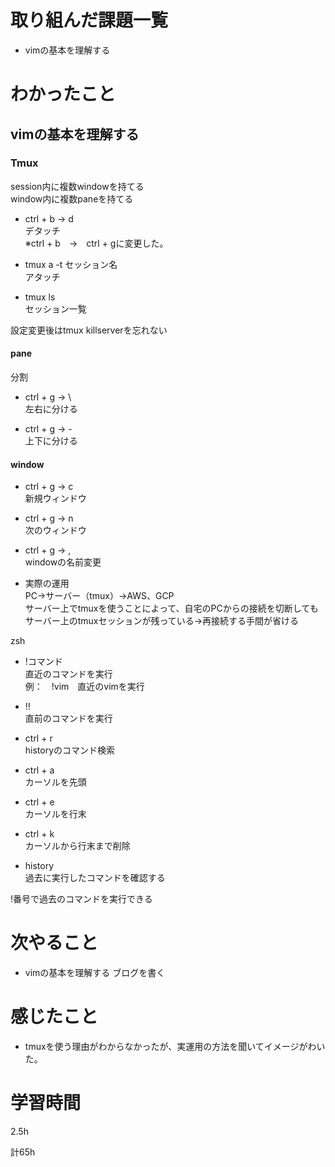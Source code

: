 
# 取り組んだ課題一覧
* vimの基本を理解する

# わかったこと
## vimの基本を理解する
### Tmux
session内に複数windowを持てる  
window内に複数paneを持てる  
* ctrl + b → d  
デタッチ  
※ctrl + b　→　ctrl + gに変更した。  

* tmux a -t セッション名  
アタッチ  

* tmux ls  
セッション一覧  

設定変更後はtmux killserverを忘れない  
#### pane  
分割  

* ctrl + g → \  
左右に分ける  

* ctrl + g → -  
上下に分ける  

#### window  
* ctrl + g → c  
新規ウィンドウ  
* ctrl + g → n  
次のウィンドウ  

* ctrl + g → ,  
windowの名前変更  

* 実際の運用  
PC→サーバー（tmux）→AWS、GCP  
サーバー上でtmuxを使うことによって、自宅のPCからの接続を切断してもサーバー上のtmuxセッションが残っている→再接続する手間が省ける  

zsh  
* !コマンド  
直近のコマンドを実行  
例：　!vim　直近のvimを実行  
* !!  
直前のコマンドを実行  

* ctrl + r  
historyのコマンド検索  

* ctrl + a  
カーソルを先頭  

* ctrl + e  
カーソルを行末  

* ctrl + k  
カーソルから行末まで削除  

* history  
過去に実行したコマンドを確認する  

!番号で過去のコマンドを実行できる  
# 次やること
* vimの基本を理解する ブログを書く
# 感じたこと
* tmuxを使う理由がわからなかったが、実運用の方法を聞いてイメージがわいた。
# 学習時間
2.5h

計65h
